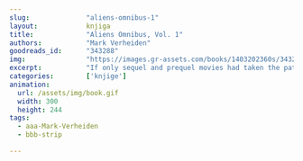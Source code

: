 ```yaml
---
slug:              "aliens-omnibus-1"
layout:            knjiga
title:             "Aliens Omnibus, Vol. 1"
authors:           "Mark Verheiden"
goodreads_id:      "343288"
img:               "https://images.gr-assets.com/books/1403202360s/343288.jpg"
excerpt:           "If only sequel and prequel movies had taken the path of these comics..."
categories:        ['knjige']
animation:
  url: /assets/img/book.gif
  width: 300
  height: 244
tags:
  - aaa-Mark-Verheiden
  - bbb-strip

---
```



